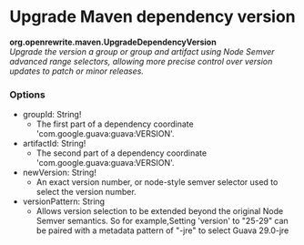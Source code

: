 # Upgrade Maven dependency version

**org.openrewrite.maven.UpgradeDependencyVersion**  
_Upgrade the version a group or group and artifact using Node Semver advanced range selectors, allowing more precise control over version updates to patch or minor releases._

### Options

* groupId: String!
	* The first part of a dependency coordinate 'com.google.guava:guava:VERSION'.
* artifactId: String!
	* The second part of a dependency coordinate 'com.google.guava:guava:VERSION'.
* newVersion: String!
	* An exact version number, or node-style semver selector used to select the version number.
* versionPattern: String
	* Allows version selection to be extended beyond the original Node Semver semantics. So for example,Setting 'version' to "25-29" can be paired with a metadata pattern of "-jre" to select Guava 29.0-jre

